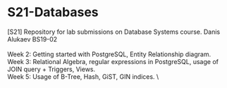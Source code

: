 # S21-Databases
[S21] Repository for lab submissions on Database Systems course. Danis Alukaev BS19-02 \
\
Week 2: Getting started with PostgreSQL, Entity Relationship diagram. \
Week 3: Relational Algebra, regular expressions in PostgreSQL, usage of JOIN query + Triggers, Views. \
Week 5: Usage of B-Tree, Hash, GiST, GIN indices. \
